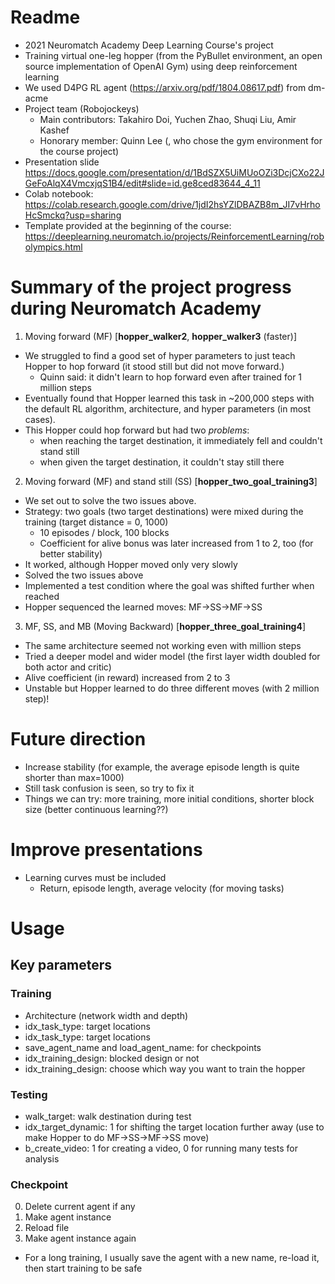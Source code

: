# Readme
* 2021 Neuromatch Academy Deep Learning Course's project 
* Training virtual one-leg hopper (from the PyBullet environment, an open source implementation of OpenAI Gym) using deep reinforcement learning 
* We used D4PG RL agent (https://arxiv.org/pdf/1804.08617.pdf) from dm-acme
* Project team (Robojockeys)
  * Main contributors: Takahiro Doi, Yuchen Zhao, Shuqi Liu, Amir Kashef
  * Honorary member: Quinn Lee (, who chose the gym environment for the course project)
* Presentation slide https://docs.google.com/presentation/d/1BdSZX5UiMUoOZi3DcjCXo22JGeFoAlqX4VmcxjqS1B4/edit#slide=id.ge8ced83644_4_11
* Colab notebook: https://colab.research.google.com/drive/1jdI2hsYZlDBAZB8m_JI7vHrhoHcSmckq?usp=sharing
* Template provided at the beginning of the course: https://deeplearning.neuromatch.io/projects/ReinforcementLearning/robolympics.html

# Summary of the project progress during Neuromatch Academy
1. Moving forward (MF) [**hopper_walker2**, **hopper_walker3** (faster)]
  * We struggled to find a good set of hyper parameters to just teach Hopper to hop forward (it stood still but did not move forward.)
    * Quinn said: it didn't learn to hop forward even after trained for 1 million steps 
  * Eventually found that Hopper learned this task in ~200,000 steps with the default RL algorithm, architecture, and hyper parameters (in most cases).
  * This Hopper could hop forward but had two _problems_:
    * when reaching the target destination, it immediately fell and couldn't stand still
    * when given the target destination, it couldn't stay still there 
    
2. Moving forward (MF) and stand still (SS) [**hopper_two_goal_training3**]
  * We set out to solve the two issues above.
  * Strategy: two goals (two target destinations) were mixed during the training (target distance = 0, 1000)
    * 10 episodes / block, 100 blocks   
    * Coefficient for alive bonus was later increased from 1 to 2, too (for better stability)
  * It worked, although Hopper moved only very slowly 
  * Solved the two issues above 
  * Implemented a test condition where the goal was shifted further when reached  
  * Hopper sequenced the learned moves: MF->SS->MF->SS 
  
3. MF, SS, and MB (Moving Backward) [**hopper_three_goal_training4**]
  * The same architecture seemed not working even with million steps  
  * Tried a deeper model and wider model  (the first layer width doubled for both actor and critic)
  * Alive coefficient (in reward) increased from 2 to 3
  * Unstable but Hopper learned to do three different moves (with 2 million step)!   

# Future direction 
  * Increase stability (for example, the average episode length is quite shorter than max=1000)
  * Still task confusion is seen, so try to fix it 
  * Things we can try: more training, more initial conditions, shorter block size (better continuous learning??)  

# Improve presentations  
  * Learning curves must be included  
    * Return, episode length, average velocity (for moving tasks) 

# Usage 
## Key parameters 
### Training 
* Architecture (network width and depth)
* idx_task_type: target locations   
* idx_task_type: target locations   
* save_agent_name and load_agent_name: for checkpoints  
* idx_training_design: blocked design or not  
* idx_training_design: choose which way you want to train the hopper 

### Testing  
* walk_target: walk destination during test  
* idx_target_dynamic: 1 for shifting the target location further away (use to make Hopper to do MF->SS->MF->SS move)
* b_create_video: 1 for creating a video, 0 for running many tests for analysis  

### Checkpoint  
0. Delete current agent if any 
1. Make agent instance  
2. Reload file  
3. Make agent instance again 
* For a long training, I usually save the agent with a new name, re-load it, then start training to be safe
